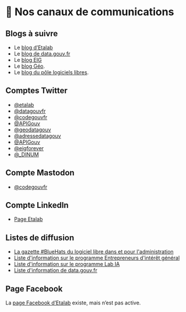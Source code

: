 # 📣 Nos canaux de communications

## Blogs à suivre

- Le [blog d’Etalab](http://etalab.gouv.fr)
- Le [blog de data.gouv.fr](https://www.data.gouv.fr/fr/posts/)
- Le [blog EIG](https://entrepreneur-interet-general.etalab.gouv.fr/blog.html)
- Le [blog Géo](https://blog.geo.data.gouv.fr).
- Le [blog du pôle logiciels libres](https://communs.numerique.gouv.fr/actualites).

## Comptes Twitter

- [@etalab](https://twitter.com/etalab)
- [@datagouvfr](https://twitter.com/datagouvfr)
- [@codegouvfr](https://twitter.com/codegouvfr)
- [@APIGouv](https://twitter.com/apigouv)
- [@geodatagouv](https://twitter.com/geodatagouv)
- [@adressedatagouv](https://twitter.com/adressedatagouv)
- [@APIGouv](https://twitter.com/APIGouv)
- [@eigforever](https://twitter.com/eigforever)
- [@\_DINUM](https://twitter.com/\_DINUM)

## Compte Mastodon

- [@codegouvfr](https://mastodon.social/@CodeGouvFr)

## Compte LinkedIn

- [Page Etalab](https://fr.linkedin.com/company/etalab)

## Listes de diffusion

- [La gazette #BlueHats du logiciel libre dans et pour l'administration](https://infolettres.etalab.gouv.fr/subscribe/bluehats@mail.etalab.studio)
- [Liste d'information sur le programme Entrepreneurs d'intérêt général](https://infolettres.etalab.gouv.fr/subscribe/entrepreneur-interet-general@mail.etalab.studio)
- [Liste d'information sur le programme Lab IA](https://infolettres.etalab.gouv.fr/subscribe/lab-ia@mail.etalab.studio)
- [Liste d'information de data.gouv.fr](https://infolettres.etalab.gouv.fr/subscribe/rn7y93le1)

## Page Facebook

La [page Facebook d’Etalab](https://www.facebook.com/etalab/) existe, mais n’est pas active.

